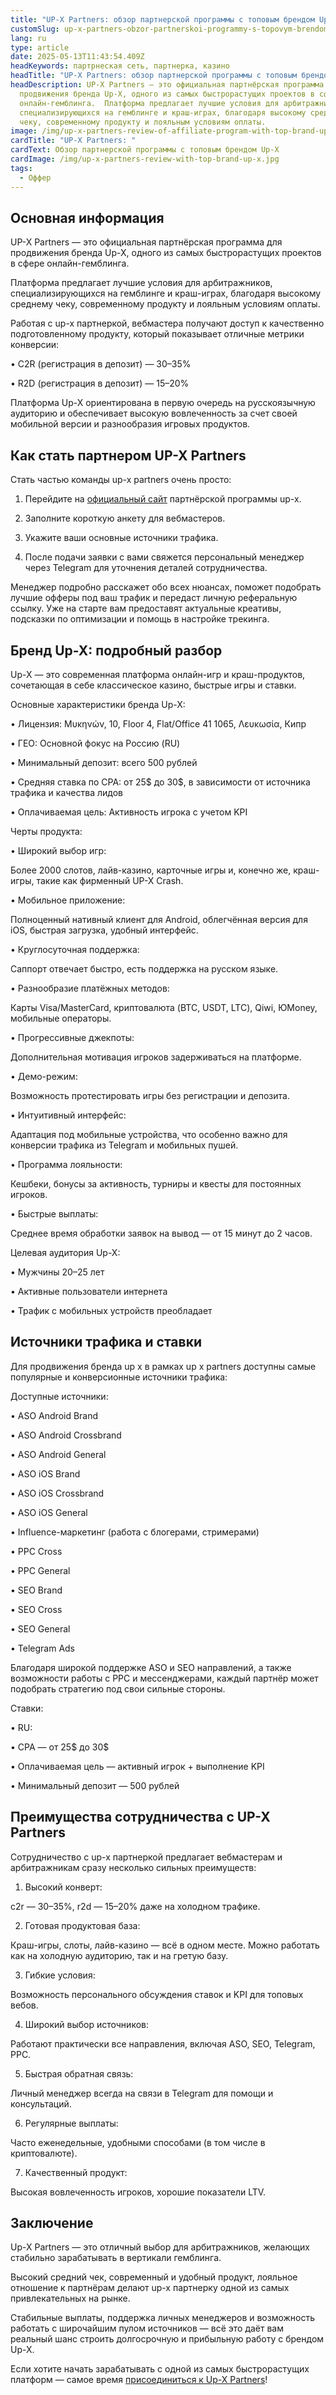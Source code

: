 ```yaml
---
title: "UP-X Partners: обзор партнерской программы с топовым брендом Up-X"
customSlug: up-x-partners-obzor-partnerskoi-programmy-s-topovym-brendom-up-x
lang: ru
type: article
date: 2025-05-13T11:43:54.409Z
headKeywords: партрнеская сеть, партнерка, казино
headTitle: "UP-X Partners: обзор партнерской программы с топовым брендом Up-X"
headDescription: UP-X Partners — это официальная партнёрская программа для
  продвижения бренда Up-X, одного из самых быстрорастущих проектов в сфере
  онлайн-гемблинга.  Платформа предлагает лучшие условия для арбитражников,
  специализирующихся на гемблинге и краш-играх, благодаря высокому среднему
  чеку, современному продукту и лояльным условиям оплаты.
image: /img/up-x-partners-review-of-affiliate-program-with-top-brand-up-x.jpg
cardTitle: "UP-X Partners: "
cardText: Обзор партнерской программы с топовым брендом Up-X
cardImage: /img/up-x-partners-review-with-top-brand-up-x.jpg
tags:
  - Оффер
---
```



## Основная информация

UP-X Partners — это официальная партнёрская программа для продвижения бренда Up-X, одного из самых быстрорастущих проектов в сфере онлайн-гемблинга.

Платформа предлагает лучшие условия для арбитражников, специализирующихся на гемблинге и краш-играх, благодаря высокому среднему чеку, современному продукту и лояльным условиям оплаты.

Работая с up-x партнеркой, вебмастера получают доступ к качественно подготовленному продукту, который показывает отличные метрики конверсии:

• C2R (регистрация в депозит) — 30–35%

• R2D (регистрация в депозит) — 15–20%

Платформа Up-X ориентирована в первую очередь на русскоязычную аудиторию и обеспечивает высокую вовлеченность за счет своей мобильной версии и разнообразия игровых продуктов.



## Как стать партнером UP-X Partners

Стать частью команды up-x partners очень просто:

1. Перейдите на [официальный сайт](https://trafflab.io/ru) партнёрской программы up-x.

2. Заполните короткую анкету для вебмастеров.

3. Укажите ваши основные источники трафика.

4. После подачи заявки с вами свяжется персональный менеджер через Telegram для уточнения деталей сотрудничества.

Менеджер подробно расскажет обо всех нюансах, поможет подобрать лучшие офферы под ваш трафик и передаст личную реферальную ссылку. Уже на старте вам предоставят актуальные креативы, подсказки по оптимизации и помощь в настройке трекинга.



## Бренд Up-X: подробный разбор

Up-X — это современная платформа онлайн-игр и краш-продуктов, сочетающая в себе классическое казино, быстрые игры и ставки.

Основные характеристики бренда Up-X:

• Лицензия: Μυκηνών, 10, Floor 4, Flat/Office 41 1065, Λευκωσία, Кипр

• ГЕО: Основной фокус на Россию (RU)

• Минимальный депозит: всего 500 рублей

• Средняя ставка по CPA: от 25$ до 30$, в зависимости от источника трафика и качества лидов

• Оплачиваемая цель: Активность игрока с учетом KPI

Черты продукта:

• Широкий выбор игр:

Более 2000 слотов, лайв-казино, карточные игры и, конечно же, краш-игры, такие как фирменный UP-X Crash.

• Мобильное приложение:

Полноценный нативный клиент для Android, облегчённая версия для iOS, быстрая загрузка, удобный интерфейс.

• Круглосуточная поддержка:

Саппорт отвечает быстро, есть поддержка на русском языке.

• Разнообразие платёжных методов:

Карты Visa/MasterCard, криптовалюта (BTC, USDT, LTC), Qiwi, ЮMoney, мобильные операторы.

• Прогрессивные джекпоты:

Дополнительная мотивация игроков задерживаться на платформе.

• Демо-режим:

Возможность протестировать игры без регистрации и депозита.

• Интуитивный интерфейс:

Адаптация под мобильные устройства, что особенно важно для конверсии трафика из Telegram и мобильных пушей.

• Программа лояльности:

Кешбеки, бонусы за активность, турниры и квесты для постоянных игроков.

• Быстрые выплаты:

Среднее время обработки заявок на вывод — от 15 минут до 2 часов.

Целевая аудитория Up-X:

• Мужчины 20–25 лет

• Активные пользователи интернета

• Трафик с мобильных устройств преобладает



## Источники трафика и ставки

Для продвижения бренда up x в рамках up x partners доступны самые популярные и конверсионные источники трафика:

Доступные источники:

• ASO Android Brand

• ASO Android Crossbrand

• ASO Android General

• ASO iOS Brand

• ASO iOS Crossbrand

• ASO iOS General

• Influence-маркетинг (работа с блогерами, стримерами)

• PPC Cross

• PPC General

• SEO Brand

• SEO Cross

• SEO General

• Telegram Ads

Благодаря широкой поддержке ASO и SEO направлений, а также возможности работы с PPC и мессенджерами, каждый партнёр может подобрать стратегию под свои сильные стороны.

Ставки:

• RU:

• CPA — от 25$ до 30$

• Оплачиваемая цель — активный игрок + выполнение KPI

• Минимальный депозит — 500 рублей



## Преимущества сотрудничества с UP-X Partners

Сотрудничество с up-x партнеркой предлагает вебмастерам и арбитражникам сразу несколько сильных преимуществ:

1. Высокий конверт:

c2r — 30–35%, r2d — 15–20% даже на холодном трафике.

2. Готовая продуктовая база:

Краш-игры, слоты, лайв-казино — всё в одном месте. Можно работать как на холодную аудиторию, так и на гретую базу.

3. Гибкие условия:

Возможность персонального обсуждения ставок и KPI для топовых вебов.

4. Широкий выбор источников:

Работают практически все направления, включая ASO, SEO, Telegram, PPC.

5. Быстрая обратная связь:

Личный менеджер всегда на связи в Telegram для помощи и консультаций.

6. Регулярные выплаты:

Часто еженедельные, удобными способами (в том числе в криптовалюте).

7. Качественный продукт:

Высокая вовлеченность игроков, хорошие показатели LTV.



## Заключение

Up-X Partners — это отличный выбор для арбитражников, желающих стабильно зарабатывать в вертикали гемблинга.

Высокий средний чек, современный и удобный продукт, лояльное отношение к партнёрам делают up-x партнерку одной из самых привлекательных на рынке.

Стабильные выплаты, поддержка личных менеджеров и возможность работать с широчайшим пулом источников — всё это даёт вам реальный шанс строить долгосрочную и прибыльную работу с брендом Up-X.

Если хотите начать зарабатывать с одной из самых быстрорастущих платформ — самое время [присоединиться к Up-X Partners](https://trafflab.io/ru)!